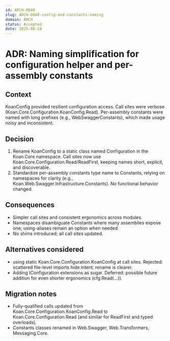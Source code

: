 ```yaml
---
id: ARCH-0040
slug: ARCH-0040-config-and-constants-naming
domain: ARCH
status: Accepted
date: 2025-08-18
---
```


# ADR: Naming simplification for configuration helper and per-assembly constants

## Context
KoanConfig provided resilient configuration access. Call sites were verbose (Koan.Core.Configuration.KoanConfig.Read). Per-assembly constants were named with long prefixes (e.g., WebSwaggerConstants), which made usage noisy and inconsistent.

## Decision
1) Rename KoanConfig to a static class named Configuration in the Koan.Core namespace. Call sites now use Koan.Core.Configuration.Read/ReadFirst, keeping names short, explicit, and discoverable.
2) Standardize per-assembly constants type name to Constants, relying on namespaces for clarity (e.g., Koan.Web.Swagger.Infrastructure.Constants). No functional behavior changed.

## Consequences
- Simpler call sites and consistent ergonomics across modules.
- Namespaces disambiguate Constants where many assemblies expose one; using-aliases remain an option when needed.
- No shims introduced; all call sites updated.

## Alternatives considered
- using static Koan.Core.Configuration.KoanConfig at call sites. Rejected: scattered file-level imports hide intent; rename is clearer.
- Adding IConfiguration extensions as sugar. Deferred: possible future addition for even shorter ergonomics (cfg.Read(...)).

## Migration notes
- Fully-qualified calls updated from Koan.Core.Configuration.KoanConfig.Read to Koan.Core.Configuration.Read (and similar for ReadFirst and typed overloads).
- Constants classes renamed in Web.Swagger, Web.Transformers, Messaging.Core.
